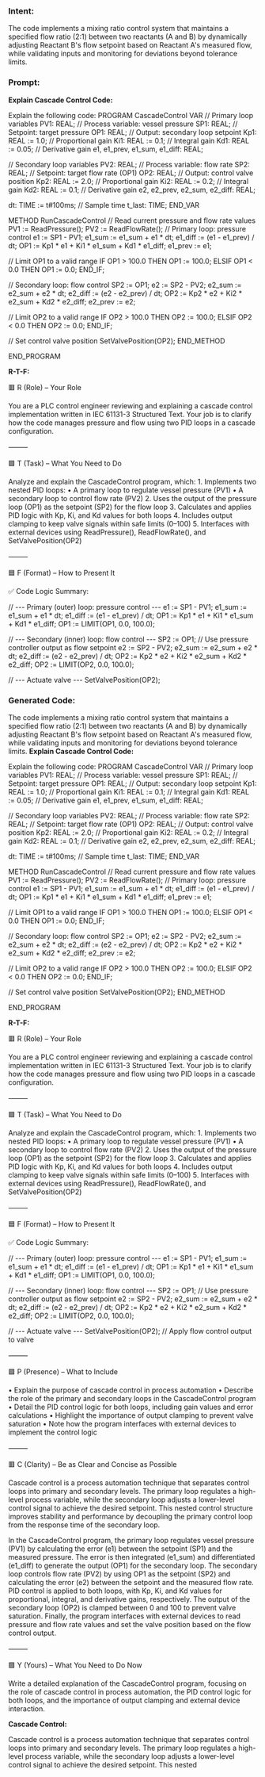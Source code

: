 ### Intent:
The code implements a mixing ratio control system that maintains a specified flow ratio (2:1) between two reactants (A and B) by dynamically adjusting Reactant B's flow setpoint based on Reactant A's measured flow, while validating inputs and monitoring for deviations beyond tolerance limits.

### Prompt:
**Explain Cascade Control Code:**

Explain the following code: PROGRAM CascadeControl VAR // Primary loop variables PV1: REAL; // Process variable: vessel pressure SP1: REAL; // Setpoint: target pressure OP1: REAL; // Output: secondary loop setpoint Kp1: REAL := 1.0; // Proportional gain Ki1: REAL := 0.1; // Integral gain Kd1: REAL := 0.05; // Derivative gain e1, e1_prev, e1_sum, e1_diff: REAL;

// Secondary loop variables
PV2: REAL; // Process variable: flow rate
SP2: REAL; // Setpoint: target flow rate (OP1)
OP2: REAL; // Output: control valve position
Kp2: REAL := 2.0; // Proportional gain
Ki2: REAL := 0.2; // Integral gain
Kd2: REAL := 0.1; // Derivative gain
e2, e2_prev, e2_sum, e2_diff: REAL;

dt: TIME := t#100ms; // Sample time
t_last: TIME;
END_VAR

METHOD RunCascadeControl // Read current pressure and flow rate values PV1 := ReadPressure(); PV2 := ReadFlowRate();
// Primary loop: pressure control
e1 := SP1 - PV1;
e1_sum := e1_sum + e1 * dt;
e1_diff := (e1 - e1_prev) / dt;
OP1 := Kp1 * e1 + Ki1 * e1_sum + Kd1 * e1_diff;
e1_prev := e1;

// Limit OP1 to a valid range
IF OP1 > 100.0 THEN
    OP1 := 100.0;
ELSIF OP1 < 0.0 THEN
    OP1 := 0.0;
END_IF;

// Secondary loop: flow control
SP2 := OP1;
e2 := SP2 - PV2;
e2_sum := e2_sum + e2 * dt;
e2_diff := (e2 - e2_prev) / dt;
OP2 := Kp2 * e2 + Ki2 * e2_sum + Kd2 * e2_diff;
e2_prev := e2;

// Limit OP2 to a valid range
IF OP2 > 100.0 THEN
    OP2 := 100.0;
ELSIF OP2 < 0.0 THEN
    OP2 := 0.0;
END_IF;

// Set control valve position
SetValvePosition(OP2);
END_METHOD

END_PROGRAM

**R-T-F:**

🟥 R (Role) – Your Role

You are a PLC control engineer reviewing and explaining a cascade control implementation written in IEC 61131-3 Structured Text. Your job is to clarify how the code manages pressure and flow using two PID loops in a cascade configuration.

⸻

🟩 T (Task) – What You Need to Do

Analyze and explain the CascadeControl program, which:
	1.	Implements two nested PID loops:
	•	A primary loop to regulate vessel pressure (PV1)
	•	A secondary loop to control flow rate (PV2)
	2.	Uses the output of the pressure loop (OP1) as the setpoint (SP2) for the flow loop
	3.	Calculates and applies PID logic with Kp, Ki, and Kd values for both loops
	4.	Includes output clamping to keep valve signals within safe limits (0–100)
	5.	Interfaces with external devices using ReadPressure(), ReadFlowRate(), and SetValvePosition(OP2)

⸻

🟦 F (Format) – How to Present It

✅ Code Logic Summary:

// --- Primary (outer) loop: pressure control ---
e1 := SP1 - PV1;
e1_sum := e1_sum + e1 * dt;
e1_diff := (e1 - e1_prev) / dt;
OP1 := Kp1 * e1 + Ki1 * e1_sum + Kd1 * e1_diff;
OP1 := LIMIT(OP1, 0.0, 100.0);

// --- Secondary (inner) loop: flow control ---
SP2 := OP1; // Use pressure controller output as flow setpoint
e2 := SP2 - PV2;
e2_sum := e2_sum + e2 * dt;
e2_diff := (e2 - e2_prev) / dt;
OP2 := Kp2 * e2 + Ki2 * e2_sum + Kd2 * e2_diff;
OP2 := LIMIT(OP2, 0.0, 100.0);

// --- Actuate valve ---
SetValvePosition(OP2);

### Generated Code:
The code implements a mixing ratio control system that maintains a specified flow ratio (2:1) between two reactants (A and B) by dynamically adjusting Reactant B's flow setpoint based on Reactant A's measured flow, while validating inputs and monitoring for deviations beyond tolerance limits.
**Explain Cascade Control Code:**

Explain the following code: PROGRAM CascadeControl VAR // Primary loop variables PV1: REAL; // Process variable: vessel pressure SP1: REAL; // Setpoint: target pressure OP1: REAL; // Output: secondary loop setpoint Kp1: REAL := 1.0; // Proportional gain Ki1: REAL := 0.1; // Integral gain Kd1: REAL := 0.05; // Derivative gain e1, e1_prev, e1_sum, e1_diff: REAL;

// Secondary loop variables
PV2: REAL; // Process variable: flow rate
SP2: REAL; // Setpoint: target flow rate (OP1)
OP2: REAL; // Output: control valve position
Kp2: REAL := 2.0; // Proportional gain
Ki2: REAL := 0.2; // Integral gain
Kd2: REAL := 0.1; // Derivative gain
e2, e2_prev, e2_sum, e2_diff: REAL;

dt: TIME := t#100ms; // Sample time
t_last: TIME;
END_VAR

METHOD RunCascadeControl // Read current pressure and flow rate values PV1 := ReadPressure(); PV2 := ReadFlowRate();
// Primary loop: pressure control
e1 := SP1 - PV1;
e1_sum := e1_sum + e1 * dt;
e1_diff := (e1 - e1_prev) / dt;
OP1 := Kp1 * e1 + Ki1 * e1_sum + Kd1 * e1_diff;
e1_prev := e1;

// Limit OP1 to a valid range
IF OP1 > 100.0 THEN
    OP1 := 100.0;
ELSIF OP1 < 0.0 THEN
    OP1 := 0.0;
END_IF;

// Secondary loop: flow control
SP2 := OP1;
e2 := SP2 - PV2;
e2_sum := e2_sum + e2 * dt;
e2_diff := (e2 - e2_prev) / dt;
OP2 := Kp2 * e2 + Ki2 * e2_sum + Kd2 * e2_diff;
e2_prev := e2;

// Limit OP2 to a valid range
IF OP2 > 100.0 THEN
    OP2 := 100.0;
ELSIF OP2 < 0.0 THEN
    OP2 := 0.0;
END_IF;

// Set control valve position
SetValvePosition(OP2);
END_METHOD

END_PROGRAM

**R-T-F:**

🟥 R (Role) – Your Role

You are a PLC control engineer reviewing and explaining a cascade control implementation written in IEC 61131-3 Structured Text. Your job is to clarify how the code manages pressure and flow using two PID loops in a cascade configuration.

⸻

🟩 T (Task) – What You Need to Do

Analyze and explain the CascadeControl program, which:
	1.	Implements two nested PID loops:
	•	A primary loop to regulate vessel pressure (PV1)
	•	A secondary loop to control flow rate (PV2)
	2.	Uses the output of the pressure loop (OP1) as the setpoint (SP2) for the flow loop
	3.	Calculates and applies PID logic with Kp, Ki, and Kd values for both loops
	4.	Includes output clamping to keep valve signals within safe limits (0–100)
	5.	Interfaces with external devices using ReadPressure(), ReadFlowRate(), and SetValvePosition(OP2)

⸻

🟦 F (Format) – How to Present It

✅ Code Logic Summary:

// --- Primary (outer) loop: pressure control ---
e1 := SP1 - PV1;
e1_sum := e1_sum + e1 * dt;
e1_diff := (e1 - e1_prev) / dt;
OP1 := Kp1 * e1 + Ki1 * e1_sum + Kd1 * e1_diff;
OP1 := LIMIT(OP1, 0.0, 100.0);

// --- Secondary (inner) loop: flow control ---
SP2 := OP1; // Use pressure controller output as flow setpoint
e2 := SP2 - PV2;
e2_sum := e2_sum + e2 * dt;
e2_diff := (e2 - e2_prev) / dt;
OP2 := Kp2 * e2 + Ki2 * e2_sum + Kd2 * e2_diff;
OP2 := LIMIT(OP2, 0.0, 100.0);

// --- Actuate valve ---
SetValvePosition(OP2); // Apply flow control output to valve

⸻

🟪 P (Presence) – What to Include

•	Explain the purpose of cascade control in process automation
•	Describe the role of the primary and secondary loops in the CascadeControl program
•	Detail the PID control logic for both loops, including gain values and error calculations
•	Highlight the importance of output clamping to prevent valve saturation
•	Note how the program interfaces with external devices to implement the control logic

⸻

🟥 C (Clarity) – Be as Clear and Concise as Possible

Cascade control is a process automation technique that separates control loops into primary and secondary levels. The primary loop regulates a high-level process variable, while the secondary loop adjusts a lower-level control signal to achieve the desired setpoint. This nested control structure improves stability and performance by decoupling the primary control loop from the response time of the secondary loop.

In the CascadeControl program, the primary loop regulates vessel pressure (PV1) by calculating the error (e1) between the setpoint (SP1) and the measured pressure. The error is then integrated (e1_sum) and differentiated (e1_diff) to generate the output (OP1) for the secondary loop. The secondary loop controls flow rate (PV2) by using OP1 as the setpoint (SP2) and calculating the error (e2) between the setpoint and the measured flow rate. PID control is applied to both loops, with Kp, Ki, and Kd values for proportional, integral, and derivative gains, respectively. The output of the secondary loop (OP2) is clamped between 0 and 100 to prevent valve saturation. Finally, the program interfaces with external devices to read pressure and flow rate values and set the valve position based on the flow control output.

⸻

🟩 Y (Yours) – What You Need to Do Now

Write a detailed explanation of the CascadeControl program, focusing on the role of cascade control in process automation, the PID control logic for both loops, and the importance of output clamping and external device interaction.

**Cascade Control:**

Cascade control is a process automation technique that separates control loops into primary and secondary levels. The primary loop regulates a high-level process variable, while the secondary loop adjusts a lower-level control signal to achieve the desired setpoint. This nested
